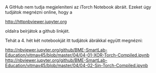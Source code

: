 A GitHub nem tudja megjeleníteni az iTorch Notebook ábráit. Ezeket úgy tudjátok megnézni online, hogy a 

http://httpnbviewer.jupyter.org

oldalra beírjátok a github linkjét. 

Tehát a 4. hét két notebookját itt tudjátok ábrákkal együtt megnézni:

http://nbviewer.jupyter.org/github/BME-SmartLab-Education/vitmav45/blob/master/04/04-01-XOR-Torch-Compiled.ipynb
http://nbviewer.jupyter.org/github/BME-SmartLab-Education/vitmav45/blob/master/04/04-02-Sin-Torch-Compiled.ipynb
